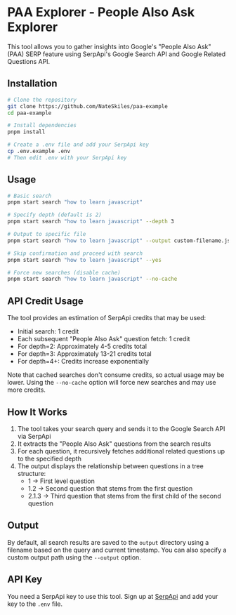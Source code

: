 # PAA Explorer - People Also Ask Explorer

This tool allows you to gather insights into Google's "People Also Ask" (PAA) SERP feature using SerpApi's Google Search API and Google Related Questions API.

## Installation

```bash
# Clone the repository
git clone https://github.com/NateSkiles/paa-example
cd paa-example

# Install dependencies
pnpm install

# Create a .env file and add your SerpApi key
cp .env.example .env
# Then edit .env with your SerpApi key
```

## Usage

```bash
# Basic search
pnpm start search "how to learn javascript"

# Specify depth (default is 2)
pnpm start search "how to learn javascript" --depth 3

# Output to specific file
pnpm start search "how to learn javascript" --output custom-filename.json

# Skip confirmation and proceed with search
pnpm start search "how to learn javascript" --yes

# Force new searches (disable cache)
pnpm start search "how to learn javascript" --no-cache
```

## API Credit Usage

The tool provides an estimation of SerpApi credits that may be used:

- Initial search: 1 credit
- Each subsequent "People Also Ask" question fetch: 1 credit
- For depth=2: Approximately 4-5 credits total
- For depth=3: Approximately 13-21 credits total
- For depth=4+: Credits increase exponentially

Note that cached searches don't consume credits, so actual usage may be lower.
Using the `--no-cache` option will force new searches and may use more credits.

## How It Works

1. The tool takes your search query and sends it to the Google Search API via SerpApi
2. It extracts the "People Also Ask" questions from the search results
3. For each question, it recursively fetches additional related questions up to the specified depth
4. The output displays the relationship between questions in a tree structure:
   - 1 → First level question
   - 1.2 → Second question that stems from the first question
   - 2.1.3 → Third question that stems from the first child of the second question

## Output

By default, all search results are saved to the `output` directory using a filename based on the query and current timestamp. You can also specify a custom output path using the `--output` option.

## API Key

You need a SerpApi key to use this tool. Sign up at [SerpApi](https://serpapi.com/) and add your key to the `.env` file.
